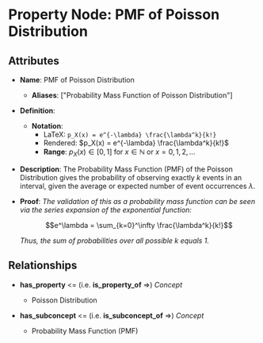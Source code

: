 # Property Node: PMF of Poisson Distribution

## Attributes

- **Name**: PMF of Poisson Distribution
  - **Aliases**: ["Probability Mass Function of Poisson Distribution"]

- **Definition**: 
  - **Notation**: 
    - LaTeX: `p_X(x) = e^{-\lambda} \frac{\lambda^k}{k!}` 
    - Rendered: $p_X(x) = e^{-\lambda} \frac{\lambda^k}{k!}$
    - **Range**: $p_X(x) \in [0, 1]$ for $x \in \mathbb{N}$ or $x = 0, 1, 2, \dots$

- **Description**: The Probability Mass Function (PMF) of the Poisson Distribution gives the probability of observing exactly $k$ events in an interval, given the average or expected number of event occurrences $\lambda$.

- **Proof**: *The validation of this as a probability mass function can be seen via the series expansion of the exponential function:*

  $$e^\lambda = \sum_{k=0}^\infty \frac{\lambda^k}{k!}$$

  *Thus, the sum of probabilities over all possible $k$ equals 1.*

## Relationships

- **has_property** <= (i.e. **is_property_of** =>) *Concept*
  - Poisson Distribution

- **has_subconcept** <= (i.e. **is_subconcept_of** =>) *Concept*
  - Probability Mass Function (PMF)
